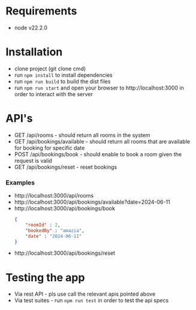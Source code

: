 # Requirements
- node v22.2.0

# Installation
- clone project (git clone cmd)
- run `npm install` to install dependencies
- run `npm run build` to build the dist files
- run `npm run start` and open your browser to http://localhost:3000 in order to interact with the server

# API's
- GET /api/rooms - should return all rooms in the system
- GET /api/bookings/available - should return all rooms that are available for booking for specific date
- POST /api/bookings/book - should enable to book a room given the request is valid
- GET /api/bookings/reset - reset bookings

### Examples
- http://localhost:3000/api/rooms
- http://localhost:3000/api/bookings/available?date=2024-06-11
- http://localhost:3000/api/bookings/book
    ```json
    {
        "roomId" : 2,
        "bookedBy" : "amazia",
        "date" : "2024-06-11"
    }
    ```
- http://localhost:3000/api/bookings/reset

# Testing the app
- Via rest API - pls use call the relevant apis pointed above
- Via test suites - run `npm run test` in order to test the api specs
